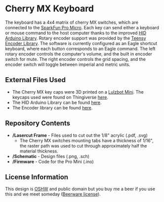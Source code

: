 Cherry MX Keyboard
=======

The keyboard has a 4x4 matrix of cherry MX switches, which are connected to the [SparkFun Pro Micro](https://www.sparkfun.com/products/12587). Each key can send either a keyboard or mouse command to the host computer thanks to the improved [HID Arduino Library](https://github.com/NicoHood/HID). Rotary encoder support was provided by the [Teensy Encoder Library](https://www.pjrc.com/teensy/td_libs_Encoder.html). The software is currently configured as an Eagle shortcut keyboard, where each button corresponds to an Eagle command. The left rotary encoder controls the computer's volume, and the built in encoder switch for mute. The right encoder controls the grid spacing, and the encoder switch will toggle between imperial and metric units.

External Files Used
-------------------

 * The Cherry MX key caps were 3D printed on a [Lulzbot Mini](https://www.sparkfun.com/products/13256). The keycaps used were found on Thingiverse [here](https://www.thingiverse.com/thing:1320847).
 * The HID Arduino Library can be found [here](https://github.com/NicoHood/HID).
 * The Encoder library can be found [here](https://www.pjrc.com/teensy/td_libs_Encoder.html).

Repository Contents
-------------------

* **/Lasercut Frame** - Files used to cut out the 1/8" acrylic (.pdf, .svg)
    * The Cherry MX switches mounting tabs have a thickness of 1/16", the raster path was used to cut through approximately half the material thickness.
* **/Schematic** - Design files (.png, .sch)
* **/Firmware** - Code for the Pro Mini (.ino)

License Information
-------------------

This design is [OSHW](http://www.oshwa.org/definition/) and public domain but you buy me a beer if you use this and we meet someday ([Beerware license](http://en.wikipedia.org/wiki/Beerware)).